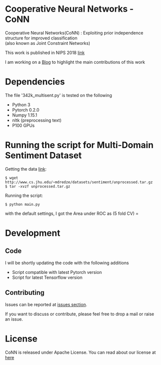 Cooperative Neural Networks - CoNN
=====
Cooperative Neural Networks(CoNN) : Exploiting prior independence structure for improved classification  
(also known as Joint Constraint Networks)  

This work is published in NIPS 2018 [link](https://nips.cc/Conferences/2018/Schedule?showEvent=11409) 

I am working on a [Blog](http://blog.harshshrivastava.com/2018/10/cooperative-neural-networks-conn-an-overview/) to highlight the main contributions of this work 

Dependencies
=============

The file '342k\_multisent.py' is tested on the following 

- Python 3
- Pytorch 0.2.0 
- Numpy 1.15.1 
- nltk (preprocessing text)
- P100 GPUs

Running the script for Multi-Domain Sentiment Dataset
=============
Getting the data [link](http://www.cs.jhu.edu/~mdredze/datasets/sentiment/):
```
$ wget http://www.cs.jhu.edu/~mdredze/datasets/sentiment/unprocessed.tar.gz
$ tar -xvzf unprocessed.tar.gz
```
Running the script:
```
$ python main.py
```
with the default settings, I got the Area under ROC as (5 fold CV) =  


Development
============

Code
----

I will be shortly updating the code with the following additions  

- Script compatible with latest Pytorch version  
- Script for latest Tensorflow version


Contributing
------------
Issues can be reported at [issues section](https://github.com/Harshs27/CoNN/issues).

If you want to discuss or contribute, please feel free to drop a mail or raise an issue.

License
=======
CoNN is released under Apache License. You can read about our license at [here](https://github.com/Harshs27/CoNN/blob/master/LICENSE)


